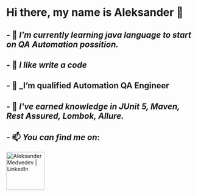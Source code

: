 # Hi there, my name is Aleksander 👋



## - 🔭 _I’m currently learning java language to start on QA Automation possition._
## - 👯 _I like write a code_
## - 🤔 _I’m qualified Automation QA Engineer
## - 💬 _I've earned knowledge in JUnit 5, Maven, Rest Assured, Lombok, Allure._ 
## - 📫 _You can find me on_:
[<img align="left" alt="Aleksander Medvedev | LinkedIn" width="100px" src= https://github.com/AleksanderQA/AleksanderQA/assets/144763744/1a1efdaa-f855-4bff-80e1-7f5a8f8fb53f/>][linkedin]

































[Linkedin]: https://www.linkedin.com/in/aleksander-medvedev-a39715288/
